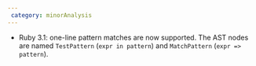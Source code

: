 ```yaml
---
 category: minorAnalysis
---
```

 * Ruby 3.1: one-line pattern matches are now supported. The AST nodes are named `TestPattern` (`expr in pattern`) and `MatchPattern` (`expr => pattern`).
